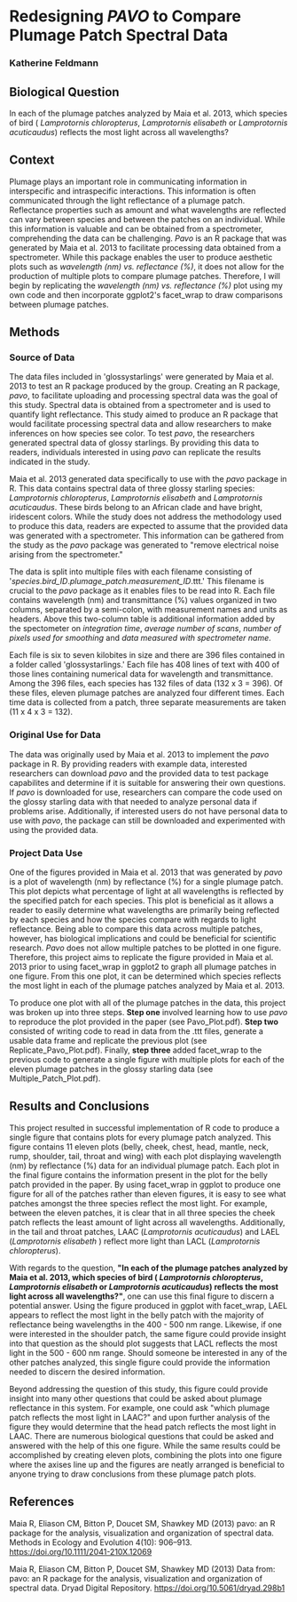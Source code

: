 # Redesigning _PAVO_ to Compare Plumage Patch Spectral Data
### Katherine Feldmann

## Biological Question
In each of the plumage patches analyzed by Maia et al. 2013, which species of bird ( _Lamprotornis chloropterus_, _Lamprotornis elisabeth_ or _Lamprotornis acuticaudus_) reflects the most light across all wavelengths? 

## Context
Plumage plays an important role in communicating information in interspecific and intraspecific interactions. This information is often communicated through the light reflectance of a plumage patch. Reflectance properties such as amount and what wavelengths are reflected can vary between species and between the patches on an individual. While this information is valuable and can be obtained from a spectrometer, comprehending the data can be challenging. _Pavo_ is an R package that was generated by Maia et al. 2013 to facilitate processing data obtained from a spectrometer. While this package enables the user to produce aesthetic plots such as _wavelength (nm) vs. reflectance (%)_, it does not allow for the production of multiple plots to compare plumage patches. Therefore, I will begin by replicating the _wavelength (nm) vs. reflectance (%)_ plot using my own code and then incorporate ggplot2's facet_wrap to draw comparisons between plumage patches. 

## Methods
### Source of Data
The data files included in 'glossystarlings' were generated by Maia et al. 2013 to test an R package produced by the group. Creating an R package, _pavo_, to facilitate uploading and processing spectral data was the goal of this study. Spectral data is obtained from a spectrometer and is used to quantify light reflectance. This study aimed to produce an R package that would facilitate processing spectral data and allow researchers to make inferences on how species see color. To test _pavo_, the researchers generated spectral data of glossy starlings. By providing this data to readers, individuals interested in using _pavo_ can replicate the results indicated in the study.

Maia et al. 2013 generated data specifically to use with the _pavo_ package in R. This data contains spectral data of three glossy starling species: _Lamprotornis chloropterus_, _Lamprotornis elisabeth_ and _Lamprotornis acuticaudus_. These birds belong to an African clade and have bright, iridescent colors. While the study does not address the methodology used to produce this data, readers are expected to assume that the provided data was generated with a spectrometer. This information can be gathered from the study as the _pavo_ package was generated to "remove electrical noise arising from the spectrometer."

The data is split into multiple files with each filename consisting of '_species_._bird_ID_._plumage_patch_._measurement_ID_.ttt.' This filename is crucial to the _pavo_ package as it enables files to be read into R. Each file contains wavelength (nm) and transmittance (%) values organized in two columns, separated by a semi-colon, with measurement names and units as headers. Above this two-column table is additional information added by the spectometer on _integration time_, _average number of scans_, _number of pixels used for smoothing_ and _data measured with spectrometer name_. 

Each file is six to seven kilobites in size and there are 396 files contained in a folder called 'glossystarlings.' Each file has 408 lines of text with 400 of those lines containing numerical data for wavelength and transmittance. Among the 396 files, each species has 132 files of data (132 x 3 = 396). Of these files, eleven plumage patches are analyzed four different times. Each time data is collected from a patch, three separate measurements are taken (11 x 4 x 3 = 132).

### Original Use for Data
The data was originally used by Maia et al. 2013 to implement the _pavo_ package in R. By providing readers with example data, interested researchers can download _pavo_ and the provided data to test package capabilites and determine if it is suitable for answering their own questions. If _pavo_ is downloaded for use, researchers can compare the code used on the glossy starling data with that needed to analyze personal data if problems arise. Additionally, if interested users do not have personal data to use with _pavo_, the package can still be downloaded and experimented with using the provided data.

### Project Data Use
One of the figures provided in Maia et al. 2013 that was generated by _pavo_ is a plot of wavelength (nm) by reflectance (%) for a single plumage patch. This plot depicts what percentage of light at all wavelengths is reflected by the specified patch for each species. This plot is beneficial as it allows a reader to easily determine what wavelengths are primarily being reflected by each species and how the species compare with regards to light reflectance. Being able to compare this data across multiple patches, however, has biological implications and could be beneficial for scientific research. _Pavo_ does not allow multiple patches to be plotted in one figure. Therefore, this project aims to replicate the figure provided in Maia et al. 2013 prior to using facet_wrap in ggplot2 to graph all plumage patches in one figure. From this one plot, it can be determined which species reflects the most light in each of the plumage patches analyzed by Maia et al. 2013.

To produce one plot with all of the plumage patches in the data, this project was broken up into three steps. **Step one** involved learning how to use _pavo_ to reproduce the plot provided in the paper (see Pavo_Plot.pdf). **Step two** consisted of writing code to read in data from the .ttt files, generate a usable data frame and replicate the previous plot (see Replicate_Pavo_Plot.pdf). Finally, **step three** added facet_wrap to the previous code to generate a single figure with multiple plots for each of the eleven plumage patches in the glossy starling data (see Multiple_Patch_Plot.pdf).

## Results and Conclusions
This project resulted in successful implementation of R code to produce a single figure that contains plots for every plumage patch analyzed. This figure contains 11 eleven plots (belly, cheek, chest, head, mantle, neck, rump, shoulder, tail, throat and wing) with each plot displaying wavelength (nm) by reflectance (%) data for an individual plumage patch. Each plot in the final figure contains the information present in the plot for the belly patch provided in the paper. By using facet_wrap in ggplot to produce one figure for all of the patches rather than eleven figures, it is easy to see what patches amongst the three species reflect the most light. For example, between the eleven patches, it is clear that in all three species the cheek patch reflects the least amount of light across all wavelengths. Additionally, in the tail and throat patches, LAAC (_Lamprotornis acuticaudus_) and LAEL (_Lamprotornis elisabeth_ ) reflect more light than LACL (_Lamprotornis chloropterus_).

With regards to the question, **"In each of the plumage patches analyzed by Maia et al. 2013, which species of bird ( _Lamprotornis chloropterus_, _Lamprotornis elisabeth_ or _Lamprotornis acuticaudus_) reflects the most light across all wavelengths?"**, one can use this final figure to discern a potential answer. Using the figure produced in ggplot with facet_wrap, LAEL appears to reflect the most light in the belly patch with the majority of reflectance being wavelengths in the 400 - 500 nm range. Likewise, if one were interested in the shoulder patch, the same figure could provide insight into that question as the should plot suggests that LACL reflects the most light in the 500 - 600 nm range. Should someone be interested in any of the other patches analyzed, this single figure could provide the information needed to discern the desired information.

Beyond addressing the question of this study, this figure could provide insight into many other questions that could be asked about plumage reflectance in this system. For example, one could ask "which plumage patch reflects the most light in LAAC?" and upon further analysis of the figure they would determine that the head patch reflects the most light in LAAC. There are numerous biological questions that could be asked and answered with the help of this one figure. While the same results could be accomplished by creating eleven plots, combining the plots into one figure where the axises line up and the figures are neatly arranged is beneficial to anyone trying to draw conclusions from these plumage patch plots.

## References
Maia R, Eliason CM, Bitton P, Doucet SM, Shawkey MD (2013) pavo: an R package for the analysis, visualization and organization of spectral data. Methods in Ecology and Evolution 4(10): 906–913. https://doi.org/10.1111/2041-210X.12069

Maia R, Eliason CM, Bitton P, Doucet SM, Shawkey MD (2013) Data from: pavo: an R package for the analysis, visualization and organization of spectral data. Dryad Digital Repository. https://doi.org/10.5061/dryad.298b1
